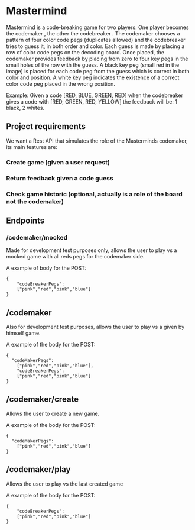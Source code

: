 # Mastermind

Mastermind is a code-breaking game for two
players. One player becomes the codemaker , the
other the codebreaker . The codemaker chooses a
pattern of four color code pegs (duplicates
allowed) and the codebreaker tries to guess it, in
both order and color.
Each guess is made by placing a row of color
code pegs on the decoding board. Once placed,
the codemaker provides feedback by placing from
zero to four key pegs in the small holes of the row
with the guess. A black key peg (small red in the
image) is placed for each code peg from the guess
which is correct in both color and position. A white
key peg indicates the existence of a correct color
code peg placed in the wrong position.

Example: Given a code [RED, BLUE, GREEN, RED] when the codebreaker gives a code with
[RED, GREEN, RED, YELLOW] the feedback will be: 1 black, 2 whites.

## Project requirements

We want a Rest API that simulates the role of the Masterminds codemaker, its main features
are:
### Create game (given a user request)
### Return feedback given a code guess
### Check game historic (optional, actually is a role of the board not the codemaker)

## Endpoints

### /codemaker/mocked 
Made for development test purposes only, allows the user to play vs a mocked game with all reds pegs for the codemaker side.

A example of body for the POST:
```
{
	"codeBreakerPegs":
	["pink","red","pink","blue"]
}
```
## /codemaker

Also for development test purposes, allows the user to play vs a given by himself game.

A example of the body for the POST:
```
{
  "codeMakerPegs":
	["pink","red","pink","blue"],
	"codeBreakerPegs":
	["pink","red","pink","blue"]
}
```
## /codemaker/create

Allows the user to create a new game.

A example of the body for the POST:
```
{
  "codeMakerPegs":
	["pink","red","pink","blue"]
}
```
## /codemaker/play

Allows the user to play vs the last created game

A example of the body for the POST:
```
{
	"codeBreakerPegs":
	["pink","red","pink","blue"]
}
```
